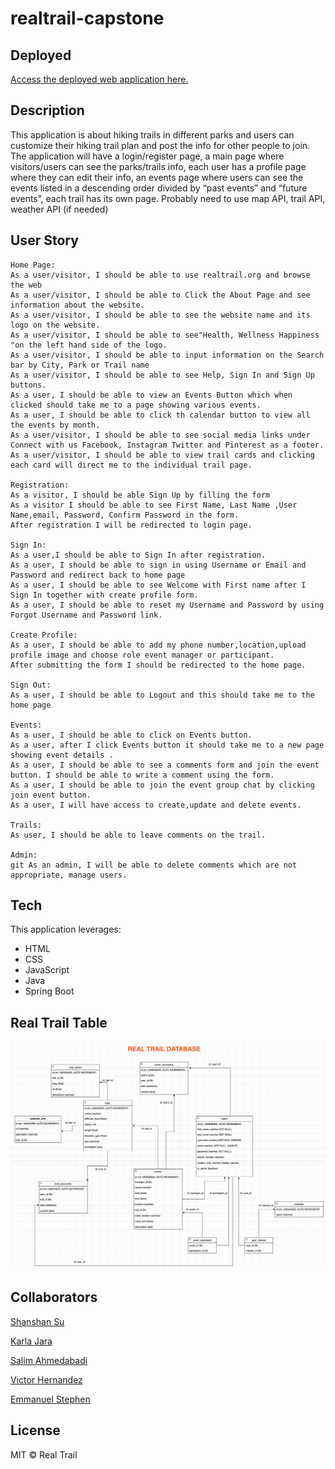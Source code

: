 # realtrail-capstone


## Deployed
[Access the deployed web application here.]()

## Description
This application is about hiking trails in different parks and users can customize their hiking trail plan and post the info for other people to join. The application will have a login/register page, a main page where visitors/users can see the parks/trails info, each user has a profile page where they can edit their info, an events page where users can see the events listed in a descending order divided by “past events” and “future events”, each trail has its own page. Probably need to use map API, trail API, weather API (if needed)

## User Story
```
Home Page: 
As a user/visitor, I should be able to use realtrail.org and browse the web
As a user/visitor, I should be able to Click the About Page and see information about the website.
As a user/visitor, I should be able to see the website name and its logo on the website.
As a user/visitor, I should be able to see"Health, Wellness Happiness "on the left hand side of the logo.
As a user/visitor, I should be able to input information on the Search bar by City, Park or Trail name
As a user/visitor, I should be able to see Help, Sign In and Sign Up buttons.
As a user, I should be able to view an Events Button which when clicked should take me to a page showing various events.
As a user, I should be able to click th calendar button to view all the events by month.
As a user/visitor, I should be able to see social media links under Connect with us Facebook, Instagram Twitter and Pinterest as a footer.
As a user/visitor, I should be able to view trail cards and clicking each card will direct me to the individual trail page.
        
Registration:
As a visitor, I should be able Sign Up by filling the form
As a visitor I should be able to see First Name, Last Name ,User Name,email, Password, Confirm Password in the form.
After registration I will be redirected to login page.
        
Sign In:
As a user,I should be able to Sign In after registration.
As a user, I should be able to sign in using Username or Email and Password and redirect back to home page
As a user, I should be able to see Welcome with First name after I Sign In together with create profile form.
As a user, I should be able to reset my Username and Password by using Forgot Username and Password link. 
        
Create Profile:
As a user, I should be able to add my phone number,location,upload profile image and choose role event manager or participant.
After submitting the form I should be redirected to the home page.
        
Sign Out:
As a user, I should be able to Logout and this should take me to the home page
        
Events:
As a user, I should be able to click on Events button.
As a user, after I click Events button it should take me to a new page showing event details .
As a user, I should be able to see a comments form and join the event button. I should be able to write a comment using the form.
As a user, I should be able to join the event group chat by clicking join event button.
As a user, I will have access to create,update and delete events. 
        
Trails:
As user, I should be able to leave comments on the trail.
        
Admin:
git As an admin, I will be able to delete comments which are not appropriate, manage users.
```

## Tech

This application leverages:
* HTML
* CSS
* JavaScript
* Java
* Spring Boot 


## Real Trail Table
![Secreenshot](planning%20notes/Screen%20Shot%202021-06-21%20at%2011.37.19%20AM.png)

## Collaborators
[Shanshan Su](https://github.com/shanshan-su)

[Karla Jara](https://github.com/karla-jara)

[Salim Ahmedabadi](https://github.com/salimk785)

[Victor Hernandez](https://github.com/Victor-G87)

[Emmanuel Stephen](https://github.com/Manii-dot)

## License
MIT © Real Trail 